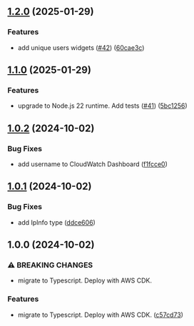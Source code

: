 ## [1.2.0](https://github.com/sturman/ip-address-location-bot/compare/v1.1.0...v1.2.0) (2025-01-29)

### Features

* add unique users widgets ([#42](https://github.com/sturman/ip-address-location-bot/issues/42)) ([60cae3c](https://github.com/sturman/ip-address-location-bot/commit/60cae3cb8dacb286b7c027cdc17090f0555bde10))

## [1.1.0](https://github.com/sturman/ip-address-location-bot/compare/v1.0.2...v1.1.0) (2025-01-29)

### Features

* upgrade to Node.js 22 runtime. Add tests ([#41](https://github.com/sturman/ip-address-location-bot/issues/41)) ([5bc1256](https://github.com/sturman/ip-address-location-bot/commit/5bc125603aaa1a94f533658bf8cecba24c76c442))

## [1.0.2](https://github.com/sturman/ip-address-location-bot/compare/v1.0.1...v1.0.2) (2024-10-02)

### Bug Fixes

* add username to CloudWatch Dashboard ([f1fcce0](https://github.com/sturman/ip-address-location-bot/commit/f1fcce0e9a51c6cd64ac3b2747164e01c4dc60a1))

## [1.0.1](https://github.com/sturman/ip-address-location-bot/compare/v1.0.0...v1.0.1) (2024-10-02)

### Bug Fixes

* add IpInfo type ([ddce606](https://github.com/sturman/ip-address-location-bot/commit/ddce6067c2bf035f787da184299f43b9d8901355))

## 1.0.0 (2024-10-02)

### ⚠ BREAKING CHANGES

* migrate to Typescript. Deploy with AWS CDK.

### Features

* migrate to Typescript. Deploy with AWS CDK. ([c57cd73](https://github.com/sturman/ip-address-location-bot/commit/c57cd735ee0793e78565708ac119f1015ac0fae1))
